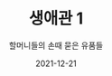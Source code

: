 ---
title: 생애관 1 
subtitle: 할머니들의 손때 묻은 유품들
date: 2021-12-21
summary: 연행 시기와 지역 등 피해 기록이 소개된 패널과 함께 피해자들의 손때 묻은 물건과 유품이 전시되어 있다. 
weight: 4
image: https://wwm3.s3.ap-northeast-2.amazonaws.com/exhibition/(3)2층/생애관1/자료/LHS_6945.jpg
layout: view01
resources:
- partial_layout: diagonal-2
  components: 
  - name: 그림을 연습하던 도화지와 그림도구
    params:
      icon: photo
    src: https://wwm3.s3.ap-northeast-2.amazonaws.com/exhibition/(3)2층/생애관1/자료/LHS_6945.jpg
    description: 강덕경
    target: /items/32층/생애관1/자료/lhs_6945/
  - name: 성당 미사보
    params:
      icon: photo
    src: https://wwm3.s3.ap-northeast-2.amazonaws.com/exhibition/(3)2층/생애관1/자료/LHS_6922.jpg
    description: 김상희
    target: /items/32층/생애관1/자료/lhs_6922/
- partial_layout: diagonal-2
  components: 
  - name: 젊은 시절 사진과 자서전
    params:
      icon: photo
    src: https://wwm3.s3.ap-northeast-2.amazonaws.com/exhibition/(3)2층/생애관1/자료/LHS_7023.jpg
    description: 얀 루프-오헨
    target: /items/32층/생애관1/자료/lhs_7023/
  - name: 성경구절, 정대협 전화번호 등이 친필로 적힌 수첩
    params:
      icon: photo
    src: https://wwm3.s3.ap-northeast-2.amazonaws.com/exhibition/(3)2층/생애관1/자료/LHS_6996.jpg
    description: 강묘란
    target: /items/32층/생애관1/자료/lhs_6996/
- partial_layout: diagonal-2
  components: 
  - name: 북이 고향인 피해자가 평양 방문 당시 발급받은 북한방문증명서
    params:
      icon: photo
    src: https://wwm3.s3.ap-northeast-2.amazonaws.com/exhibition/(3)2층/생애관1/자료/LHS_6960.jpg
    description: 길원옥
    target: /items/32층/생애관1/자료/lhs_6960/
  - name: 1992년 한국여성단체연합이 수여한 '올해의 여성상'상패
    params:
      icon: photo
    src: https://wwm3.s3.ap-northeast-2.amazonaws.com/exhibition/(3)2층/생애관1/자료/LHS_6965.jpg
    description: 김학순
    target: /items/32층/생애관1/자료/lhs_6965/
- partial_layout: diagonal-2
  components: 
  - name: 한자와 한글로 이름이 새겨진 문패
    params:
      icon: photo
    src: https://wwm3.s3.ap-northeast-2.amazonaws.com/exhibition/(3)2층/생애관1/자료/LHS_6970.jpg
    description: 김우명달
    target: /items/32층/생애관1/자료/lhs_6970/
  - name: 쉼터'우리집'미술치료교실에서 만든 그림 동화책
    params:
      icon: photo
    src: https://wwm3.s3.ap-northeast-2.amazonaws.com/exhibition/(3)2층/생애관1/자료/LHS_6929.jpg
    description: 길원옥, 최갑순
    target: /items/32층/생애관1/자료/lhs_6929/
- partial_layout: full-1
  components: 
  - name: UN, 여성국제법정 등에서 사용한 출입증과 명찰
    params:
      icon: photo
    src: https://wwm3.s3.ap-northeast-2.amazonaws.com/exhibition/(3)2층/생애관1/자료/LHS_6985.jpg
    description: 황금주
    target: /items/32층/생애관1/자료/lhs_6985/                
---